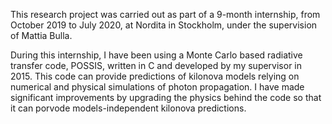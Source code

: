 This research project was carried out as part of a 9-month internship, from October 2019 to July 2020, at Nordita in Stockholm, under the supervision of Mattia Bulla. 

During this internship, I have been using a Monte Carlo based radiative transfer code, POSSIS, written in C and developed by my supervisor in 2015. This code can provide predictions of kilonova models relying on numerical and physical simulations of photon propagation. I have made significant improvements by upgrading the physics behind the code so that it can porvode models-independent kilonova predictions. 


